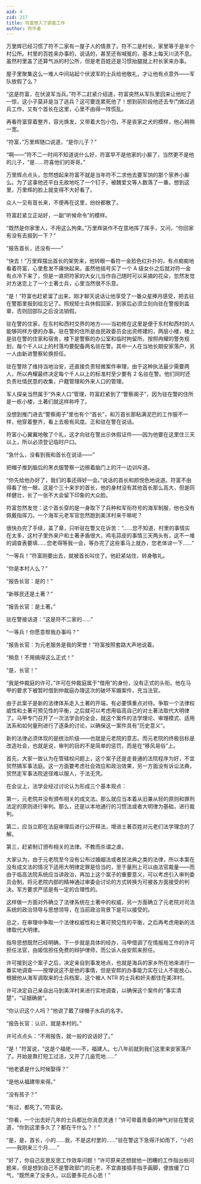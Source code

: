 ```yaml
---
aid: 4
zid: 217
title: 符富卷入了调查工作
author: 吹牛者
---
```


万里辉已经习惯了符不二家有一屋子人的情景了。符不二是村长，家里等于是半个村公所。村里的百姓来办事的，说话的，甚至还有喊冤的，基本上每天川流不息。虽然村里盖了还算气派的村公所，但是老百姓还是习惯抬腿就上村长家来办事。

屋子里聚集这么一堆人中间站起个伏波军的士兵给他敬礼，才让他有点意外——军队放假了么？

“这是符富，在伏波军当兵。”符不二赶紧介绍道，符富突然从军队里回来让他吃了一惊，这小子莫非是当了逃兵？这可要连累死他了！想到前阶段他还去专门做过逃兵工作，又有个首长在这里，心里不由得一阵慌乱。

再看符富穿着整齐，容光焕发，又带着大包小包，不是丧家之犬的模样，他心稍稍一宽。

“符富，”万里辉随口说道，“是你儿子？”

“啊——”符不二一时间不知道说什么好，符富早不是他家的小厮了，当然更不是他的儿子，“是……符喜他们的哥哥。”

万里辉点点头，忽然想起来符富不就是当年符不二求他去要军饷的那个家养小厮么。为了这事他还平白无故地吃了一个钉子，被魏爱文等人数落了一番。想到这里，万里辉的脸上就变得不大好看了。

众人一见有首长来，不便再在这里，纷纷都散了。

符富赶紧立正站好，一副“听候命令”的模样。

“既然是你家里人，不用这么拘束。”万里辉装作不在意地挥了挥手，又问，“你回家有没有去报到一下？”

“报告首长，还没有——”

“快去！”万里辉摆出首长的架势来，他转眼一看符一金脸色红扑扑的，有点痴痴地看着符富，心里愈发不痛快起来。虽然他摇号买了一个 A 级女仆之后就对符一金有点冷下来了，但是一直把符家的大女儿当作自己随时可以采摘的花朵，忽然发觉对方迷恋上了一个土著士兵，心里当然很不乐意。

“是！”符富也赶紧溜了出来，刚才聊天说话让他享受了一番众星捧月感受，把去驻在警那里报到给忘记了。照规矩士兵休假回家，到家后必须立刻向驻在警报到盖章，否则回部队之后没法销假。

驻在警的住家，在东村和西村交界的地方——当初修在这里是便于东村和西村的人能够同样方便的办事。驻在警的住所是由民政委员会出资修建的，两层小楼，楼上是驻在警的住家和宿舍，楼下是警察的办公室和临时拘留所。按照冉耀的警务规划，每个千人以上的村落均要配备两名驻在警。其中一人在当地长期安家落户，另一人由新进警察轮换担任。

驻在警除了维持当地治安，还直接负责轻微案件审理，由于这种执法最少需要两人，所以冉耀最终决定每个千人以上的标准村至少要有 2 名驻在警。他们同时还负责社情民意的收集，户籍管理和外来人口的管理。

军人探亲当然属于“外来人口”管理，符富赶紧到了“警察阁子”，因为驻在警的住所是一栋小楼，土著们就这样称呼了。

没想到推门进去“警察阁子”里也有个“首长”，和万首长那粘满泥巴的工作服不一样，他穿着整齐，看上去极有风度。正和驻在警在说话。

符富小心翼翼地敬了个礼，这才向驻在警出示休假证件——因为他要在这里住三天以上，所以必须登记临时户口。

“急什么，没看到我和首长在说话——”

把帽子推到脑后的黑衣服警察一边擦着脑门上的汗一边训斥道。

“你先给他办好了，我们的事还得好一会。”说话的首长和颜悦色地说道。符富不由得看了他一眼，这是个三十来岁的首长，他的身材没有其他首长那么高大，但是同样健壮，长了一张不大会留下印象的大众脸。

符富忽然发觉：这个首长穿的是一身取下了兵种和军衔符号的海军制服，他也没有佩戴指挥刀。一个海军元老军官忽然跑到美洋村来干嘛呢？

很快办完了手续，盖了章，只听驻在警又在诉苦：“……您不知道，村里的事情实在太多，这村子里外来户和土著矛盾很大，鸡毛蒜皮的事情三天两头有，这不一堆的调查表要填……您老得等我一会，等办完了这些事马上就办，您老体谅一下……”

“一等兵！”符富刚要出去，就被首长叫住了。他赶紧站住，转身敬礼。

“你是本村人么？”

“报告长官：是的！”

“新移民还是土著？”

“报告长官：是土著。”

驻在警接话道：“这是符不二家的……”

“一等兵！你愿意帮我办事吗？”

“报告长官：为元老服务是我的荣誉！”符富按照套路大声地说着。

“稍息！不用搞得这么正式！”

“是，长官！”

“我是仲裁庭的许可。”许可在仲裁庭属于“借用”的身份，没有正式的头衔。他在马甲的要求下被暂时借到仲裁庭办理这次的破坏军婚案件，充当法官。

由于此案子是新的法律体系走入土著的开端，有必要慎重点对待。争取一个法律权威性和土著可预见性的平衡，之后就可以考虑用临高自己的对土著法取代大明律了。马甲专门召开了一次法学会的全会，就这个案件的法学理论、审理模式、适用法系和如何量刑进行了逐条的讨论，以确保这一案件具有“历史意义”。

新的法律必须体现的是统治阶级——也就是元老院的意志。而元老院的终极目标是改造社会，也就是说，审判的目的不是简单的惩罚，而是在“移风易俗”上。

首先，大家一致认为在管辖权问题上，这个案子还是走普通的法院程序为好，不宜贸然搞军事法庭。这一方面要考虑社会效应和政治效果，另一方面没有诉讼法典，贸然走军事法院途径难以服人，于法无凭。

在会议上，法学会经过讨论认为形成三个基本观点：

第一，元老院并没有颁布相关的成文法。那么就应当本着从旧兼从轻的原则和罪刑法定的原则进行审判。那么，还是以本地通行的习惯法或者大明律为基础，进行裁判。

第二，应当立即在法庭审理后进行公开释法，增进土著百姓对元老们法学理念的了解。

第三，赶紧制订颁布相关的法律。不教而杀谓之虐。

大家认为，由于元老院至今没有公布过婚姻法或者民法典之类的法律，所以本案在没有成文法的情况下适用大明律定罪是恰当的，至于量刑上可以由法官裁量——而由于临高法院系统应当讲政治，再加上这个案子的重要意义，可以考虑引入审判委员会制，将元老院内部的精神通过审委会讨论的方式转换为可被各方面接受的判决。军方要求严惩是有一定的合理性的。

这样做一方面对外确立了法律系统在土著中的权威，另一方面确立了元老院对司法系统的政治领导与思想领导，在当前政治背景下是可以接受的。

总之，在审理中争取一个法律权威性和土著可预见性的平衡，之后再考虑用新的法律取代大明律。

指导思想既然已经明确，下一步就是具体的经办，马甲借调了在情报局工作的许可担任法官，由姬信担任免费的辩护律师，而公诉人由安熙来担任。

许可接到这个案子之后，决定亲自到事发地点，也就是海兵的家乡所在地来进行一番实地调查——按理说这不是他的事情，但是安熙的办事能力实在让人不能放心。根据他从海军调取来的士兵档案，这个被人 NTR 的士兵和奸夫都住在美洋村。

许可决定自己亲自出马到美洋村来进行实地调查，以确保这个案件的“事实清楚”，“证据确凿”。

“你认识这个人吗？”他说了戴了绿帽子水兵的名字。

“报告长官：认识，就是本村的。”

许可点点头：“不用报告，就一般的说话好了。”

“是！”符富说，“这是个福佬——不，福建人。七八年前就到我们这里来安家落户了。开始是靠打短工过活，又开了几亩荒地……”

“他老婆是什么时候娶得？”

“是他从福建带来得。”

“没有孩子？”

“有过，都死了。”符富说。

“你看，一个出去好几年的士兵都比你消息灵通！”许可带着责备的神气对驻在警说道，“你到这里多久了？都在干什么？！”

“是，是，首长，小的……我，不是这村里的……”驻在警这下急得汗如雨下，“小的——我刚来三个月……”

“好了，你自己反思反思工作效率问题！”许可原来还想就他一团糟的工作指出些问题来，但是想到自己不是警政部门的元老，不宜直接插手指手画脚，便放缓了口气，“既然来了没多久，以后要多花点心思！”
